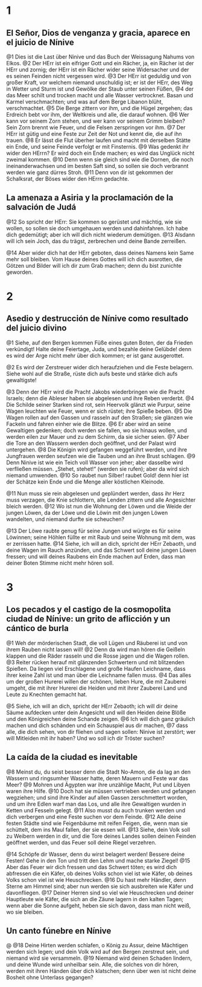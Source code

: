 # 1
## El Señor, Dios de venganza y gracia, aparece en el juicio de Nínive
@1 Dies ist die Last über Ninive und das Buch der Weissagung Nahums von Elkos.
@2 Der HErr ist ein eifriger Gott und ein Rächer, ja, ein Rächer ist der HErr und zornig; der HErr ist ein Rächer wider seine Widersacher und der es seinen Feinden nicht vergessen wird.
@3 Der HErr ist geduldig und von großer Kraft, vor welchem niemand unschuldig ist; er ist der HErr, des Weg in Wetter und Sturm ist und Gewölke der Staub unter seinen Füßen,
@4 der das Meer schilt und trocken macht und alle Wasser vertrocknet. Basan und Karmel verschmachten; und was auf dem Berge Libanon blüht, verschmachtet.
@5 Die Berge zittern vor ihm, und die Hügel zergehen; das Erdreich bebt vor ihm, der Weltkreis und alle, die darauf wohnen.
@6 Wer kann vor seinem Zorn stehen, und wer kann vor seinem Grimm bleiben? Sein Zorn brennt wie Feuer, und die Felsen zerspringen vor ihm.
@7 Der HErr ist gütig und eine Feste zur Zeit der Not und kennt die, die auf ihn trauen.
@8 Er lässt die Flut überher laufen und macht mit derselben Stätte ein Ende, und seine Feinde verfolgt er mit Finsternis.
@9 Was gedenkt ihr wider den HErrn? Er wird doch ein Ende machen; es wird das Unglück nicht zweimal kommen.
@10 Denn wenn sie gleich sind wie die Dornen, die noch ineinanderwachsen und im besten Saft sind, so sollen sie doch verbrannt werden wie ganz dürres Stroh.
@11 Denn von dir ist gekommen der Schalksrat, der Böses wider den HErrn gedachte.

## La amenaza a Asiria y la proclamación de la salvación de Judá
@12 So spricht der HErr: Sie kommen so gerüstet und mächtig, wie sie wollen, so sollen sie doch umgehauen werden und dahinfahren. Ich habe dich gedemütigt; aber ich will dich nicht wiederum demütigen.
@13 Alsdann will ich sein Joch, das du trägst, zerbrechen und deine Bande zerreißen.

@14 Aber wider dich hat der HErr geboten, dass deines Namens kein Same mehr soll bleiben. Vom Hause deines Gottes will ich dich ausrotten, die Götzen und Bilder will ich dir zum Grab machen; denn du bist zunichte geworden.

# 2
## Asedio y destrucción de Nínive como resultado del juicio divino
@1 Siehe, auf den Bergen kommen Füße eines guten Boten, der da Frieden verkündigt! Halte deine Feiertage, Juda, und bezahle deine Gelübde! denn es wird der Arge nicht mehr über dich kommen; er ist ganz ausgerottet.

@2 Es wird der Zerstreuer wider dich heraufziehen und die Feste belagern. Siehe wohl auf die Straße, rüste dich aufs beste und stärke dich aufs gewaltigste!

@3 Denn der HErr wird die Pracht Jakobs wiederbringen wie die Pracht Israels; denn die Ableser haben sie abgelesen und ihre Reben verderbt.
@4 Die Schilde seiner Starken sind rot, sein Heervolk glänzt wie Purpur, seine Wagen leuchten wie Feuer, wenn er sich rüstet; ihre Spieße beben.
@5 Die Wagen rollen auf den Gassen und rasseln auf den Straßen; sie glänzen wie Fackeln und fahren einher wie die Blitze.
@6 Er aber wird an seine Gewaltigen gedenken; doch werden sie fallen, wo sie hinaus wollen, und werden eilen zur Mauer und zu dem Schirm, da sie sicher seien.
@7 Aber die Tore an den Wassern werden doch geöffnet, und der Palast wird untergehen.
@8 Die Königin wird gefangen weggeführt werden, und ihre Jungfrauen werden seufzen wie die Tauben und an ihre Brust schlagen.
@9 Denn Ninive ist wie ein Teich voll Wasser von jeher; aber dasselbe wird verfließen müssen. „Stehet, stehet!“ (werden sie rufen); aber da wird sich niemand umwenden.
@10 So raubet nun Silber! raubet Gold! denn hier ist der Schätze kein Ende und die Menge aller köstlichen Kleinode.

@11 Nun muss sie rein abgelesen und geplündert werden, dass ihr Herz muss verzagen, die Knie schlottern, alle Lenden zittern und alle Angesichter bleich werden.
@12 Wo ist nun die Wohnung der Löwen und die Weide der jungen Löwen, da der Löwe und die Löwin mit den jungen Löwen wandelten, und niemand durfte sie scheuchen?

@13 Der Löwe raubte genug für seine Jungen und würgte es für seine Löwinnen; seine Höhlen füllte er mit Raub und seine Wohnung mit dem, was er zerrissen hatte.
@14 Siehe, ich will an dich, spricht der HErr Zebaoth, und deine Wagen im Rauch anzünden, und das Schwert soll deine jungen Löwen fressen; und will deines Raubens ein Ende machen auf Erden, dass man deiner Boten Stimme nicht mehr hören soll.

# 3
## Los pecados y el castigo de la cosmopolita ciudad de Nínive: un grito de aflicción y un cántico de burla
@1 Weh der mörderischen Stadt, die voll Lügen und Räuberei ist und von ihrem Rauben nicht lassen will!
@2 Denn da wird man hören die Geißeln klappen und die Räder rasseln und die Rosse jagen und die Wagen rollen.
@3 Reiter rücken herauf mit glänzenden Schwertern und mit blitzenden Spießen. Da liegen viel Erschlagene und große Haufen Leichname, dass ihrer keine Zahl ist und man über die Leichname fallen muss.
@4 Das alles um der großen Hurerei willen der schönen, lieben Hure, die mit Zauberei umgeht, die mit ihrer Hurerei die Heiden und mit ihrer Zauberei Land und Leute zu Knechten gemacht hat.

@5 Siehe, ich will an dich, spricht der HErr Zebaoth; ich will dir deine Säume aufdecken unter dein Angesicht und will den Heiden deine Blöße und den Königreichen deine Schande zeigen.
@6 Ich will dich ganz gräulich machen und dich schänden und ein Schauspiel aus dir machen,
@7 dass alle, die dich sehen, von dir fliehen und sagen sollen: Ninive ist zerstört; wer will Mitleiden mit ihr haben? Und wo soll ich dir Tröster suchen?

## La caída de la ciudad es inevitable
@8 Meinst du, du seist besser denn die Stadt No-Amon, die da lag an den Wassern und ringsumher Wasser hatte, deren Mauern und Feste war das Meer?
@9 Mohren und Ägypten war ihre unzählige Macht, Put und Libyen waren ihre Hilfe.
@10 Doch hat sie müssen vertrieben werden und gefangen wegziehen; und sind ihre Kinder auf allen Gassen zerschmettert worden, und um ihre Edlen warf man das Los, und alle ihre Gewaltigen wurden in Ketten und Fesseln gelegt.
@11 Also musst du auch trunken werden und dich verbergen und eine Feste suchen vor dem Feinde.
@12 Alle deine festen Städte sind wie Feigenbäume mit reifen Feigen, die, wenn man sie schüttelt, dem ins Maul fallen, der sie essen will.
@13 Siehe, dein Volk soll zu Weibern werden in dir, und die Tore deines Landes sollen deinen Feinden geöffnet werden, und das Feuer soll deine Riegel verzehren.

@14 Schöpfe dir Wasser, denn du wirst belagert werden! Bessere deine Festen! Gehe in den Ton und tritt den Lehm und mache starke Ziegel!
@15 Aber das Feuer wir dich fressen und das Schwert töten; es wird dich abfressen die ein Käfer, ob deines Volks schon viel ist wie Käfer, ob deines Volks schon viel ist wie Heuschrecken.
@16 Du hast mehr Händler, denn Sterne am Himmel sind; aber nun werden sie sich ausbreiten wie Käfer und davonfliegen.
@17 Deiner Herren sind so viel wie Heuschrecken und deiner Hauptleute wie Käfer, die sich an die Zäune lagern in den kalten Tagen; wenn aber die Sonne aufgeht, heben sie sich davon, dass man nicht weiß, wo sie bleiben.

## Un canto fúnebre en Nínive

@
@18 Deine Hirten werden schlafen, o König zu Assur, deine Mächtigen werden sich legen; und dein Volk wird auf den Bergen zerstreut sein, und niemand wird sie versammeln.
@19 Niemand wird deinen Schaden lindern, und deine Wunde wird unheilbar sein. Alle, die solches von dir hören, werden mit ihren Händen über dich klatschen; denn über wen ist nicht deine Bosheit ohne Unterlass gegangen?